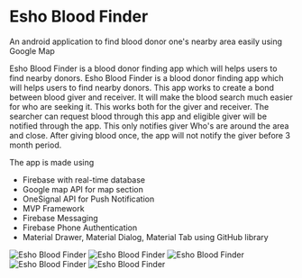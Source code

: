 # Esho Blood Finder
An android application to find blood donor one's nearby area easily using Google Map

Esho Blood Finder is a blood donor finding app which will helps users to find nearby donors. 
Esho Blood Finder is a blood donor finding app which will helps users to find nearby donors. 
This app works to create a bond between blood giver and receiver. 
It will make the blood search much easier for who are seeking it. 
This works both for the giver and receiver. 
The searcher can request blood through this app and eligible giver will be notified through the app. 
This only notifies giver Who's are around the area and close. 
After giving blood once, the app will not notify the giver before 3 month period.

The app is made using
- Firebase with real-time database
- Google map API for map section
- OneSignal API for Push Notification
- MVP Framework
- Firebase Messaging
- Firebase Phone Authentication
- Material Drawer, Material Dialog, Material Tab using GitHub library


<img src="https://lh3.googleusercontent.com/u7ju_9NagswFKCf-hgPReD79Nm1NEhGwVFWsgjW6B8O9vMpnp8dUmwa_YAnvhNI0WQ=w1360-h694" alt="Esho Blood Finder">
<img src="https://lh3.googleusercontent.com/jHu50jpoxCkDjsLUHL2VM5KJL9lhiCipEhI0nrlwFn0TWFwv-2ZqdPs5xA-f9IEBGNs=w1360-h694" alt="Esho Blood Finder">
<img src="https://lh3.googleusercontent.com/mPe-Ojf3QsV5v7oI2-uU4TWmDi7Nwh-Wc0tXo-LezRdYUaSdyf0WTaQYSrF1enXJvME=w1360-h694" alt="Esho Blood Finder">
<img src="https://lh3.googleusercontent.com/dufUDl3qv1YvC-RPRu3_YNBSBWUK_iWbzIjWBC89MMX7mfyOrk8zas5leEmcFRxaTjw=w1360-h694" alt="Esho Blood Finder">
<img src="https://lh3.googleusercontent.com/smWKfmZ5_JOrSh2T2KESVuXvPs181yxgM0PNdMrnel7U3f-Neu9fY-9RGQZezxJZDU-0=w1360-h694" alt="Esho Blood Finder">
